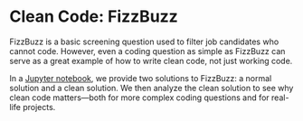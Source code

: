 # Clean Code: FizzBuzz

FizzBuzz is a basic screening question used to filter job candidates who cannot code. However, even a coding question as simple as FizzBuzz can serve as a great example of how to write clean code, not just working code.

In a [Jupyter notebook](FizzBuzz.ipynb), we provide two solutions to FizzBuzz: a normal solution and a clean solution. We then analyze the clean solution to see why clean code matters&mdash;both for more complex coding questions and for real-life projects.

